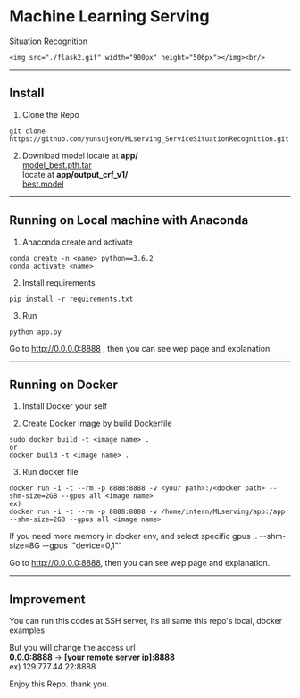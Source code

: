 
# Machine Learning Serving

Situation Recognition

    <img src="./flask2.gif" width="900px" height="506px"></img><br/>

---

## Install
1. Clone the Repo
```
git clone https://github.com/yunsujeon/MLserving_ServiceSituationRecognition.git
```

2. Download model
locate at **app/**   
  [model_best.pth.tar](https://drive.google.com/file/d/12DVhwEKFxxtowHBRpNMQSxpMo4Bc-0Jg/view?usp=sharing)   
locate at **app/output_crf_v1/**   
  [best.model](https://drive.google.com/file/d/128rO633ev0XoTCZ56OoECEm0YobMid1K/view?usp=sharing)   

---

## Running on Local machine with Anaconda

1. Anaconda create and activate
```
conda create -n <name> python==3.6.2
conda activate <name>
```

2. Install requirements
```
pip install -r requirements.txt
```
 
3. Run
```
python app.py
```
Go to http://0.0.0.0:8888 , then you can see wep page and explanation.

---

## Running on Docker

1. Install Docker your self

2. Create Docker image by build Dockerfile
```
sudo docker build -t <image name> .
or
docker build -t <image name> .
```

3. Run docker file
```
docker run -i -t --rm -p 8888:8888 -v <your path>:/<docker path> --shm-size=2GB --gpus all <image name>
ex)
docker run -i -t --rm -p 8888:8888 -v /home/intern/MLserving/app:/app --shm-size=2GB --gpus all <image name>
```
If you need more memory in docker env, and select specific gpus ..
--shm-size=8G
--gpus '"device=0,1"'

Go to http://0.0.0.0:8888, then you can see wep page and explanation.

---

## Improvement

You can run this codes at SSH server, Its all same this repo's local, docker examples

But you will change the access url   
**0.0.0:8888** -> **[your remote server ip]:8888**   
ex) 129.777.44.22:8888

Enjoy this Repo. thank you.
